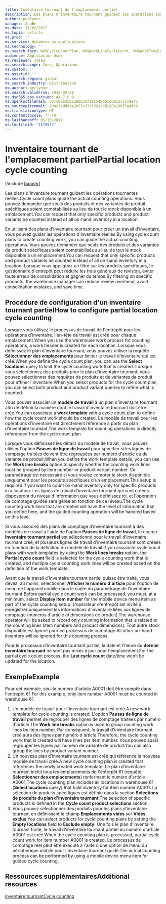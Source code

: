 ```yaml
---
title: Inventaire tournant de l'emplacement partiel
description: Les plans d'inventaire tournant guident les opérations tournantes réelles. Vous pouvez demander que seuls des produits et des variantes de produit spécifiques soient comptabilisés au lieu de tout le stock disponible à un emplacement.
author: perlynne
manager: AnnBe
ms.date: 11/02/2017
ms.topic: article
ms.prod: ''
ms.service: dynamics-ax-applications
ms.technology: ''
ms.search.form: WHSCycleCountPlan, WHSWorkLineCycleCount, WHSWorkTemplateLineGroup, WHSWorkTemplateTable
audience: Application User
ms.reviewer: josaw
ms.search.scope: Core, Operations
ms.custom: ''
ms.assetid: ''
ms.search.region: global
ms.search.industry: Distribution
ms.author: perlynne
ms.search.validFrom: 2016-02-28
ms.dyn365.ops.version: AX 7.0.0
ms.openlocfilehash: cd7cb8b35023ed63af191545d01c60c2c7cc8ef5
ms.sourcegitcommit: 9d4c7edd0ae2053c37c7d81cdd180b16bf3a9d3b
ms.translationtype: HT
ms.contentlocale: fr-FR
ms.lasthandoff: 05/15/2019
ms.locfileid: "1570572"
---
```

# <a name="partial-location-cycle-counting"></a><span data-ttu-id="c4aac-104">Inventaire tournant de l'emplacement partiel</span><span class="sxs-lookup"><span data-stu-id="c4aac-104">Partial location cycle counting</span></span>

[!include [banner](../includes/banner.md)]

<span data-ttu-id="c4aac-105">Les plans d'inventaire tournant guident les opérations tournantes réelles.</span><span class="sxs-lookup"><span data-stu-id="c4aac-105">Cycle count plans guide the actual counting operations.</span></span> <span data-ttu-id="c4aac-106">Vous pouvez demander que seuls des produits et des variantes de produit spécifiques soient comptabilisés au lieu de tout le stock disponible à un emplacement.</span><span class="sxs-lookup"><span data-stu-id="c4aac-106">You can request that only specific products and product variants be counted instead of all on-hand inventory in a location.</span></span>

<span data-ttu-id="c4aac-107">En utilisant des plans d'inventaire tournant pour créer un travail d'inventaire, vous pouvez guider les opérations d'inventaire réelles.</span><span class="sxs-lookup"><span data-stu-id="c4aac-107">By using cycle count plans to create counting work, you can guide the actual counting operations.</span></span> <span data-ttu-id="c4aac-108">Vous pouvez demander que seuls des produits et des variantes de produit spécifiques soient comptabilisés au lieu de tout le stock disponible à un emplacement.</span><span class="sxs-lookup"><span data-stu-id="c4aac-108">You can request that only specific products and product variants be counted instead of all on-hand inventory in a location.</span></span> <span data-ttu-id="c4aac-109">Lorsque vous appliquez un filtre sur les produits spécifiques, le gestionnaire d'entrepôt peut réduire les frais généraux de révision, éviter toute erreur de consolidation et gagner du temps.</span><span class="sxs-lookup"><span data-stu-id="c4aac-109">By filtering on specific products, the warehouse manager can reduce review overhead, avoid consolidation mistakes, and save time.</span></span>

## <a name="how-to-configure-partial-location-cycle-counting"></a><span data-ttu-id="c4aac-110">Procédure de configuration d'un inventaire tournant partiel</span><span class="sxs-lookup"><span data-stu-id="c4aac-110">How to configure partial location cycle counting</span></span>
<span data-ttu-id="c4aac-111">Lorsque vous utilisez le processus de travail de l'entrepôt pour les opérations d'inventaire, l'en-tête de travail est créé pour chaque emplacement.</span><span class="sxs-lookup"><span data-stu-id="c4aac-111">When you use the warehouse work process for counting operations, a work header is created for each location.</span></span> <span data-ttu-id="c4aac-112">Lorsque vous définissez le plan d'inventaire tournant, vous pouvez utiliser la requête **Sélectionner des emplacements** pour limiter le travail d'inventaire qui est créé.</span><span class="sxs-lookup"><span data-stu-id="c4aac-112">When you define the cycle count plan, you can use the **Select locations** query to limit the cycle counting work that is created.</span></span> <span data-ttu-id="c4aac-113">Lorsque vous sélectionnez des produits pour le plan d'inventaire tournant, vous pouvez sélectionner des requêtes de produits et de variantes de produit pour affiner l'inventaire.</span><span class="sxs-lookup"><span data-stu-id="c4aac-113">When you select products for the cycle count plan, you can select both product and product variant queries to refine what is counted.</span></span> 

<span data-ttu-id="c4aac-114">Vous pouvez associer un **modèle de travail** à un plan d'inventaire tournant afin de définir la manière dont le travail d'inventaire tournant doit être créé.</span><span class="sxs-lookup"><span data-stu-id="c4aac-114">You can associate a **work template** with a cycle count plan to define how the cycle count work should be created.</span></span> <span data-ttu-id="c4aac-115">Le modèle de travail pour les opérations d'inventaire est directement référencé à partir du plan d'inventaire tournant.</span><span class="sxs-lookup"><span data-stu-id="c4aac-115">The work template for counting operations is directly referenced from the cycle count plan.</span></span> 

<span data-ttu-id="c4aac-116">Lorsque vous définissez les détails du modèle de travail, vous pouvez utiliser l'option **Pauses de ligne de travail** pour spécifier si les lignes de comptage traitées doivent être regroupées par numéro d'article ou de variante de produit.</span><span class="sxs-lookup"><span data-stu-id="c4aac-116">When you define the work template details, you can use the **Work line breaks** option to specify whether the counting work lines must be grouped by item number or product variant number.</span></span> <span data-ttu-id="c4aac-117">Ce paramétrage est nécessaire si vous voulez compter le stock disponible uniquement pour les produits spécifiques d'un emplacement.</span><span class="sxs-lookup"><span data-stu-id="c4aac-117">This setup is required if you want to count on-hand inventory only for specific products in a location.</span></span> <span data-ttu-id="c4aac-118">Les lignes de travail d'inventaire tournant qui sont créées disposeront du niveau d'information que vous définissez ici, et l'opération de comptage guidée sera gérée en fonction de ce niveau.</span><span class="sxs-lookup"><span data-stu-id="c4aac-118">The cycle counting work lines that are created will have the level of information that you define here, and the guided counting operation will be handled based on this level.</span></span> 

<span data-ttu-id="c4aac-119">Si vous associez des plans de comptage d'inventaire tournant à des modèles de travail à l'aide de l'option **Pauses de ligne de travail**, le champ **Inventaire tournant partiel** est sélectionné pour le travail d'inventaire tournant créé, et plusieurs lignes de travail d'inventaire tournant sont créées en fonction de la définition du modèle de travail.</span><span class="sxs-lookup"><span data-stu-id="c4aac-119">If you associate cycle count plans with work templates by using the **Work lines breaks** option, the **Partial cycle count** field is selected for the cycle counting work that is created, and multiple cycle counting work lines will be created based on the definition of the work template.</span></span> 

<span data-ttu-id="c4aac-120">Avant que le travail d'inventaire tournant partiel puisse être traité, vous devez, au moins, sélectionner **Afficher le numéro d'article** pour l'option de menu de l'appareil mobile dans le cadre du paramétrage de l'inventaire tournant.</span><span class="sxs-lookup"><span data-stu-id="c4aac-120">Before partial cycle count work can be processed, you must, at a minimum, select **Display item number** for the mobile device menu item as part of the cycle counting setup.</span></span> <span data-ttu-id="c4aac-121">L'opérateur d'entrepôt est invité à enregistrer uniquement les informations d'inventaire liées aux lignes de comptage (numéros d'article et dimensions de produit).</span><span class="sxs-lookup"><span data-stu-id="c4aac-121">The warehouse operator will be asked to record only counting information that is related to the counting lines (item numbers and product dimensions).</span></span> <span data-ttu-id="c4aac-122">Tout autre stock disponible est ignoré pour ce processus de comptage.</span><span class="sxs-lookup"><span data-stu-id="c4aac-122">All other on-hand inventory will be ignored for this counting process.</span></span> 

<span data-ttu-id="c4aac-123">Pour le processus d'inventaire tournant partiel, la date et l'heure du **dernier inventaire tournant** ne sont pas mises à jour pour l'emplacement.</span><span class="sxs-lookup"><span data-stu-id="c4aac-123">For the partial cycle count process, the **Last cycle count** date/time won’t be updated for the location.</span></span>

## <a name="example"></a><span data-ttu-id="c4aac-124">Exemple</span><span class="sxs-lookup"><span data-stu-id="c4aac-124">Example</span></span>
<span data-ttu-id="c4aac-125">Pour cet exemple, seul le numéro d'article A0001 doit être compté dans l'entrepôt 61.</span><span class="sxs-lookup"><span data-stu-id="c4aac-125">For this example, only item number A0001 must be counted in warehouse 61.</span></span>

1.  <span data-ttu-id="c4aac-126">Un modèle de travail pour l'inventaire tournant est créé.</span><span class="sxs-lookup"><span data-stu-id="c4aac-126">A new work template for cycle counting is created.</span></span> <span data-ttu-id="c4aac-127">L'option **Pauses de ligne de travail** permet de regrouper des lignes de comptage traitées par numéro d'article.</span><span class="sxs-lookup"><span data-stu-id="c4aac-127">The **Work line breaks** option is used to group counting work lines by item number.</span></span> <span data-ttu-id="c4aac-128">Par conséquent, le travail d'inventaire tournant créé aura des lignes par numéro d'article.</span><span class="sxs-lookup"><span data-stu-id="c4aac-128">Therefore, the cycle counting work that is created will have lines per item number.</span></span> <span data-ttu-id="c4aac-129">Vous pouvez aussi regrouper les lignes par numéro de variante de produit.</span><span class="sxs-lookup"><span data-stu-id="c4aac-129">You can also group the lines by product variant number.</span></span>
2.  <span data-ttu-id="c4aac-130">Un nouveau plan d'inventaire tournant est créé qui référence le nouveau modèle de travail créé.</span><span class="sxs-lookup"><span data-stu-id="c4aac-130">A new cycle counting plan is created that references the newly created work template.</span></span> <span data-ttu-id="c4aac-131">Le plan d'inventaire tournant inclut tous les emplacements de l'entrepôt 61 (requête **Sélectionner des emplacements**) renfermant le numéro d'article A0001.</span><span class="sxs-lookup"><span data-stu-id="c4aac-131">The cycle counting plan includes all locations in warehouse 61 (**Select locations** query) that hold inventory for item number A0001.</span></span> <span data-ttu-id="c4aac-132">La sélection de produits spécifiques est définie dans la section **Sélections de produits du plan d'inventaire tournant**.</span><span class="sxs-lookup"><span data-stu-id="c4aac-132">The selection of specific products is defined in the **Cycle count product selections** section.</span></span>
3.  <span data-ttu-id="c4aac-133">Vous pouvez sélectionner des produits pour les plans d'inventaire tournant en définissant le champ **Emplacements vides** sur **Vides exclus**.</span><span class="sxs-lookup"><span data-stu-id="c4aac-133">You can select products for cycle counting plans by setting the **Empty locations** field to **Exclude empty**.</span></span> <span data-ttu-id="c4aac-134">Une fois le plan d'inventaire tournant traité, le travail d'inventaire tournant partiel du numéro d'article A0001 est créé.</span><span class="sxs-lookup"><span data-stu-id="c4aac-134">When the cycle counting plan is processed, partial cycle count work for item number A0001 is created.</span></span> <span data-ttu-id="c4aac-135">Le processus de comptage réel peut être exécuté à l'aide d'une option de menu du périphérique mobile pour l'inventaire tournant guidé.</span><span class="sxs-lookup"><span data-stu-id="c4aac-135">The actual counting process can be performed by using a mobile device menu item for guided cycle counting.</span></span>



<a name="additional-resources"></a><span data-ttu-id="c4aac-136">Ressources supplémentaires</span><span class="sxs-lookup"><span data-stu-id="c4aac-136">Additional resources</span></span>
--------

[<span data-ttu-id="c4aac-137">Inventaire tournant</span><span class="sxs-lookup"><span data-stu-id="c4aac-137">Cycle counting</span></span>](cycle-counting.md)

